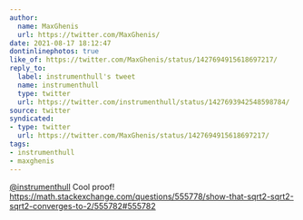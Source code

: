 ```yaml
---
author:
  name: MaxGhenis
  url: https://twitter.com/MaxGhenis/
date: 2021-08-17 18:12:47
dontinlinephotos: true
like_of: https://twitter.com/MaxGhenis/status/1427694915618697217/
reply_to:
  label: instrumenthull's tweet
  name: instrumenthull
  type: twitter
  url: https://twitter.com/instrumenthull/status/1427693942548598784/
source: twitter
syndicated:
- type: twitter
  url: https://twitter.com/MaxGhenis/status/1427694915618697217/
tags:
- instrumenthull
- maxghenis
---
```


[@instrumenthull](https://twitter.com/instrumenthull/) Cool proof! https://math.stackexchange.com/questions/555778/show-that-sqrt2-sqrt2-sqrt2-converges-to-2/555782#555782